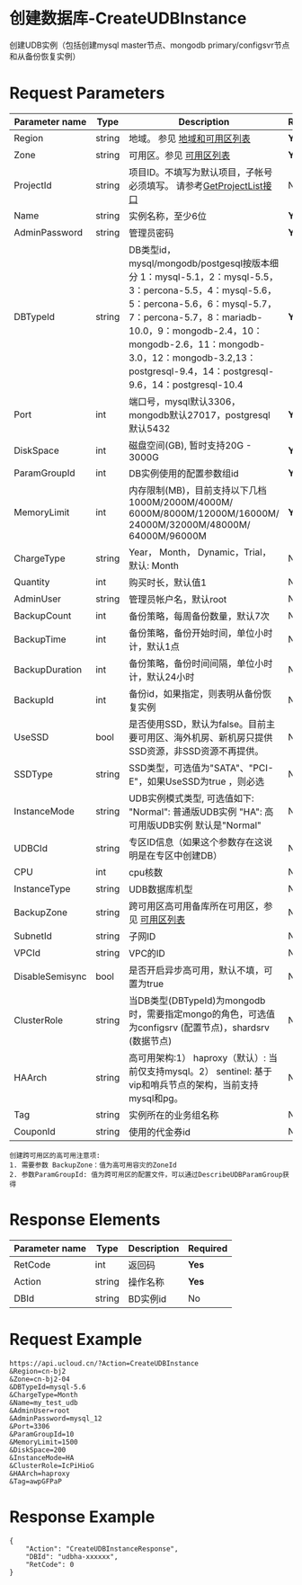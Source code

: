# 创建数据库-CreateUDBInstance

创建UDB实例（包括创建mysql master节点、mongodb primary/configsvr节点和从备份恢复实例）

# Request Parameters
|Parameter name|Type|Description|Required|
|---|---|---|---|
|Region|string|地域。 参见 [地域和可用区列表](../summary/regionlist.html)|**Yes**|
|Zone|string|可用区。参见 [可用区列表](../summary/regionlist.html)|**Yes**|
|ProjectId|string|项目ID。不填写为默认项目，子帐号必须填写。 请参考[GetProjectList接口](../summary/get_project_list.html)|No|
|Name|string|实例名称，至少6位|**Yes**|
|AdminPassword|string|管理员密码|**Yes**|
|DBTypeId|string|DB类型id，mysql/mongodb/postgesql按版本细分 1：mysql-5.1，2：mysql-5.5，3：percona-5.5，4：mysql-5.6，5：percona-5.6，6：mysql-5.7，7：percona-5.7，8：mariadb-10.0，9：mongodb-2.4，10：mongodb-2.6，11：mongodb-3.0，12：mongodb-3.2,13：postgresql-9.4，14：postgresql-9.6，14：postgresql-10.4|**Yes**|
|Port|int|端口号，mysql默认3306，mongodb默认27017，postgresql默认5432|**Yes**|
|DiskSpace|int|磁盘空间(GB), 暂时支持20G - 3000G|**Yes**|
|ParamGroupId|int|DB实例使用的配置参数组id|**Yes**|
|MemoryLimit|int|内存限制(MB)，目前支持以下几档 1000M/2000M/4000M/ 6000M/8000M/12000M/16000M/ 24000M/32000M/48000M/ 64000M/96000M|**Yes**|
|ChargeType|string|Year， Month， Dynamic，Trial，默认: Month|No|
|Quantity|int|购买时长，默认值1|No|
|AdminUser|string|管理员帐户名，默认root|No|
|BackupCount|int|备份策略，每周备份数量，默认7次|No|
|BackupTime|int|备份策略，备份开始时间，单位小时计，默认1点|No|
|BackupDuration|int|备份策略，备份时间间隔，单位小时计，默认24小时|No|
|BackupId|int|备份id，如果指定，则表明从备份恢复实例|No|
|UseSSD|bool|是否使用SSD，默认为false。目前主要可用区、海外机房、新机房只提供SSD资源，非SSD资源不再提供。|No|
|SSDType|string|SSD类型，可选值为"SATA"、"PCI-E"，如果UseSSD为true ，则必选|No|
|InstanceMode|string|UDB实例模式类型, 可选值如下: "Normal": 普通版UDB实例 "HA": 高可用版UDB实例 默认是"Normal"|No|
|UDBCId|string|专区ID信息（如果这个参数存在这说明是在专区中创建DB）|No|
|CPU|int|cpu核数|No|
|InstanceType|string|UDB数据库机型|No|
|BackupZone|string|跨可用区高可用备库所在可用区，参见 [可用区列表](../summary/regionlist.html)|No|
|SubnetId|string|子网ID|No|
|VPCId|string|VPC的ID|No|
|DisableSemisync|bool|是否开启异步高可用，默认不填，可置为true|No|
|ClusterRole|string|当DB类型(DBTypeId)为mongodb时，需要指定mongo的角色，可选值为configsrv (配置节点)，shardsrv (数据节点)|No|
|HAArch|string|高可用架构:1） haproxy（默认）: 当前仅支持mysql。2） sentinel: 基于vip和哨兵节点的架构，当前支持mysql和pg。|No|
|Tag|string|实例所在的业务组名称|No|
|CouponId|string|使用的代金券id|No|

```
创建跨可用区的高可用注意项:
1. 需要参数 BackupZone：值为高可用容灾的ZoneId
2. 参数ParamGroupId: 值为跨可用区的配置文件，可以通过DescribeUDBParamGroup获得
```

# Response Elements
|Parameter name|Type|Description|Required|
|---|---|---|---|
|RetCode|int|返回码|**Yes**|
|Action|string|操作名称|**Yes**|
|DBId|string|BD实例id|No|

# Request Example
```
https://api.ucloud.cn/?Action=CreateUDBInstance
&Region=cn-bj2
&Zone=cn-bj2-04
&DBTypeId=mysql-5.6
&ChargeType=Month   
&Name=my_test_udb
&AdminUser=root
&AdminPassword=mysql_12
&Port=3306
&ParamGroupId=10
&MemoryLimit=1500
&DiskSpace=200
&InstanceMode=HA
&ClusterRole=IcPiHioG
&HAArch=haproxy
&Tag=awpGFPaP
```

# Response Example
```
{
    "Action": "CreateUDBInstanceResponse", 
    "DBId": "udbha-xxxxxx", 
    "RetCode": 0
}
```


